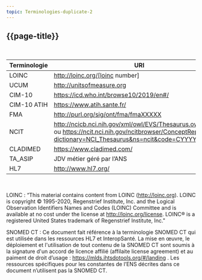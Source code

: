 ```yaml
---
topic: Terminologies-duplicate-2
---
```

## {{page-title}}

&nbsp;


|     Terminologie    |     URI                                                                                                                                                                     |     Licence                                                                  |
|---------------------|-----------------------------------------------------------------------------------------------------------------------------------------------------------------------------|------------------------------------------------------------------------------|
|     LOINC           |     http://loinc.org/[loinc   number]                                                                                                                                       |     https://loinc.org/kb/license/                                            |
|     UCUM            |     http://unitsofmeasure.org                                                                                                                                               |     https://ucum.org                                                         |
|     CIM-10          |     https://icd.who.int/browse10/2019/en#/                                                                                                                                  |                                                                              |
|     CIM-10 ATIH     |     https://www.atih.sante.fr/                                                                                                                                              |     ATIH                                                                     |
|     FMA             |     http://purl.org/sig/ont/fma/fmaXXXXX                                                                                                                                    |     http://sig.biostr.washington.edu/projects/fm/AboutFM.html                |
|     NCIT            |     http://ncicb.nci.nih.gov/xml/owl/EVS/Thesaurus.owl#CYYYY   ou     https://ncit.nci.nih.gov/ncitbrowser/ConceptReport.jsp?dictionary=NCI_Thesaurus&ns=ncit&code=CYYYY    |     https://creativecommons.org/licenses/by/4.0/legalcode                    |
|     CLADIMED        |     https://www.cladimed.com/                                                                                                                                               |     CLADIMED                                                                 |
|     TA_ASIP         |     JDV   métier géré par l’ANS                                                                                                                                             |     LOv2                                                                     |
|     HL7             |     http://www.hl7.org/                                                                                                                                                     |     http://www.hl7.org/documentcenter/public/gforge_include/hl7_eula.html    |

&nbsp;

LOINC : “This material contains content from LOINC (http://loinc.org). LOINC is copyright © 1995-2020, Regenstrief Institute, Inc. and the Logical Observation Identifiers Names and Codes (LOINC) Committee and is available at no cost under the license at http://loinc.org/license. LOINC® is a registered United States trademark of Regenstrief Institute, Inc."

SNOMED CT : Ce document fait référence à la terminologie SNOMED CT qui est utilisée dans les ressources HL7 et InteropSanté. La mise en œuvre, le déploiement et l'utilisation de tout contenu de la SNOMED CT sont soumis à la signature d'un accord de licence affilié (affilaite license agreement) et au paiment de droit d’usage : https://mlds.ihtsdotools.org/#/landing . Les ressources spécifiques pour les constantes de l’ENS décrites dans ce document n’utilisent pas la SNOMED CT.

